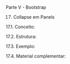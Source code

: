 Parte V - Bootstrap

17. Collapse em Panels

17.1. Conceito:

17.2. Estrutura:

17.3. Exemplo:

17.4. Material complementar:
